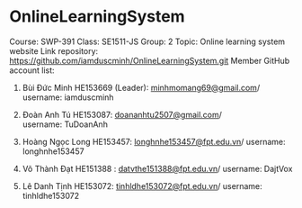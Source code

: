 # OnlineLearningSystem
Course: SWP-391
Class: SE1511-JS
Group: 2
Topic:  Online learning system website
Link repository: https://github.com/iamduscminh/OnlineLearningSystem.git
Member GitHub account list: 
1.	Bùi Đức Minh HE153669 (Leader): minhmomang69@gmail.com/ 
username: iamduscminh

2.	Đoàn Anh Tú HE153087:  doananhtu2507@gmail.com/  
username: TuDoanAnh 

3.	Hoàng Ngọc Long HE153457: longhnhe153457@fpt.edu.vn/ 
username: longhnhe153457

4.	Võ Thành Đạt HE151388 : datvthe151388@fpt.edu.vn/ 
username: DajtVox

5.	Lê Danh Tịnh HE153072: tinhldhe153072@fpt.edu.vn/ 
username: tinhldhe153072
